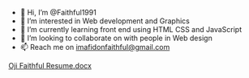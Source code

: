 - 👋 Hi, I’m @Faithful1991
- 👀 I’m interested in Web development and Graphics
- 🌱 I’m currently learning front end using HTML CSS and JavaScript
- 💞️ I’m looking to collaborate on with people in Web design
- 📫 Reach me on imafidonfaithful@gmail.com

<!---
Faithful1991/Faithful1991 is a ✨ special ✨ repository because its `README.md` (this file) appears on your GitHub profile.
You can click the Preview link to take a look at your changes.
--->
[Oji Faithful Resume.docx](https://github.com/Faithful1991/Faithful1991/files/6330028/Oji.Faithful.Resume.docx)
